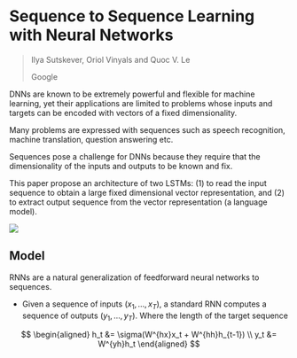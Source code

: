 # Sequence to Sequence Learning with Neural Networks

> Ilya Sutskever, Oriol Vinyals and Quoc V. Le
>
> Google

DNNs are known to be extremely powerful and flexible for machine learning, yet their applications are limited to problems whose inputs and targets can be encoded with vectors of a fixed dimensionality.

Many problems are expressed with sequences such as speech recognition, machine translation, question answering etc.

Sequences pose a challenge for DNNs because they require that the dimensionality of the inputs and outputs to be known and fix. 

This paper propose an architecture of two LSTMs: (1) to read the input sequence to obtain a large fixed dimensional vector representation, and (2) to extract output sequence from the vector representation (a language model).

![](https://i.imgur.com/4jaOYHW.png) 

## Model

RNNs are a natural generalization of feedforward neural networks to sequences. 

- Given a sequence of inputs $(x_1,...,x_T)$, a standard RNN computes a sequence of outputs $(y_1,...,y_T)$. Where the length of the target sequence

$$
\begin{aligned}
h_t &= \sigma(W^{hx}x_t + W^{hh}h_{t-1}) \\
y_t &= W^{yh}h_t
\end{aligned}
$$



